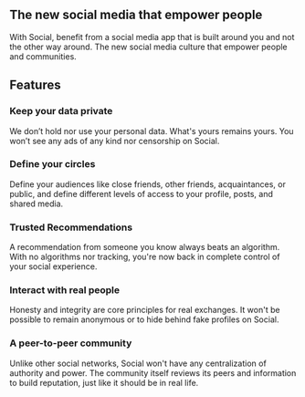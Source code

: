 

## The new social media that empower people

With Social, benefit from a social media app that is built around you and not the other way around. The new social media culture that empower people and communities. 

## Features 

### Keep your data private

We don’t hold nor use your personal data. What's yours remains yours. You won’t see any ads of any kind nor censorship on Social.

### Define your circles

Define your audiences like close friends, other friends, acquaintances, or public, and define different levels of access to your profile, posts, and shared media.

### Trusted Recommendations

A recommendation from someone you know always beats an algorithm. With no algorithms nor tracking, you're now back in complete control of your social experience.

### Interact with real people

Honesty and integrity are core principles for real exchanges. It won't be possible to remain anonymous or to hide behind fake profiles on Social.

### A peer-to-peer community 

Unlike other social networks, Social won't have any centralization of authority and power. The community itself reviews its peers and information to build reputation, just like it should be in real life.

